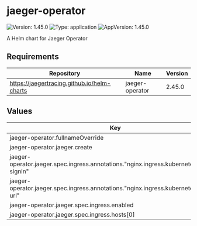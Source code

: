 # jaeger-operator

![Version: 1.45.0](https://img.shields.io/badge/Version-1.45.0-informational?style=flat-square) ![Type: application](https://img.shields.io/badge/Type-application-informational?style=flat-square) ![AppVersion: 1.45.0](https://img.shields.io/badge/AppVersion-1.45.0-informational?style=flat-square)

A Helm chart for Jaeger Operator

## Requirements

| Repository | Name | Version |
|------------|------|---------|
| https://jaegertracing.github.io/helm-charts | jaeger-operator | 2.45.0 |

## Values

| Key | Type | Default | Description |
|-----|------|---------|-------------|
| jaeger-operator.fullnameOverride | string | `"jaeger-operator"` |  |
| jaeger-operator.jaeger.create | bool | `true` |  |
| jaeger-operator.jaeger.spec.ingress.annotations."nginx.ingress.kubernetes.io/auth-signin" | string | `"https://oauth-edp.example.com/oauth2/start?rd=https://$host$request_uri"` |  |
| jaeger-operator.jaeger.spec.ingress.annotations."nginx.ingress.kubernetes.io/auth-url" | string | `"http://oauth2-proxy.edp.svc.cluster.local:8080/oauth2/auth"` |  |
| jaeger-operator.jaeger.spec.ingress.enabled | bool | `true` |  |
| jaeger-operator.jaeger.spec.ingress.hosts[0] | string | `"jaeger.example.com"` |  |


